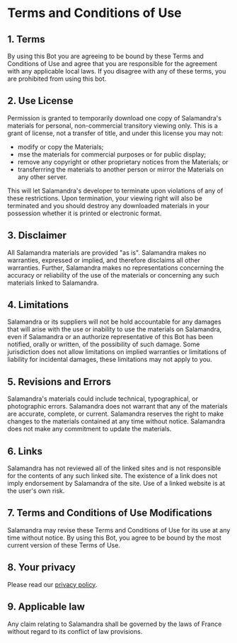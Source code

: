 # Terms and Conditions of Use

## 1. Terms
By using this Bot you are agreeing to be bound by these Terms and Conditions of Use and agree that you are responsible for the agreement with any applicable local laws. If you disagree with any of these terms, you are prohibited from using this bot.

## 2. Use License
Permission is granted to temporarily download one copy of Salamandra's materials for personal, non-commercial transitory viewing only. This is a grant of license, not a transfer of title, and under this license you may not:

  - modify or copy the Materials;
  - mse the materials for commercial purposes or for public display;
  - remove any copyright or other proprietary notices from the Materials; or
  - transferrring the materials to another person or mirror the Materials on any other server.

This will let Salamandra's developer to terminate upon violations of any of these restrictions. Upon termination, your viewing right will also be terminated and you should destroy any downloaded materials in your possession whether it is printed or electronic format.

## 3. Disclaimer
All Salamandra materials are provided "as is". Salamandra makes no warranties, expressed or implied, and therefore disclaims all other warranties. Further, Salamandra makes no representations concerning the accuracy or reliability of the use of the materials or concerning any such materials linked to Salamandra.

## 4. Limitations
Salamandra or its suppliers will not be hold accountable for any damages that will arise with the use or inability to use the materials on Salamandra, even if Salamandra or an authorize representative of this Bot has been notified, orally or written, of the possibility of such damage. Some jurisdiction does not allow limitations on implied warranties or limitations of liability for incidental damages, these limitations may not apply to you.

## 5. Revisions and Errors
Salamandra's materials could include technical, typographical, or photographic errors. Salamandra does not warrant that any of the materials are accurate, complete, or current. Salamandra reserves the right to make changes to the materials contained at any time without notice. Salamandra does not make any commitment to update the materials.

## 6. Links
Salamandra has not reviewed all of the linked sites and is not responsible for the contents of any such linked site. The existence of a link does not imply endorsement by Salamandra of the site. Use of a linked website is at the user's own risk.

## 7. Terms and Conditions of Use Modifications
Salamandra may revise these Terms and Conditions of Use for its use at any time without notice. By using this Bot, you agree to be bound by the most current version of these Terms of Use.

## 8. Your privacy
Please read our [privacy policy](PRIVACY_POLICY.md).

## 9. Applicable law
Any claim relating to Salamandra shall be governed by the laws of France without regard to its conflict of law provisions.